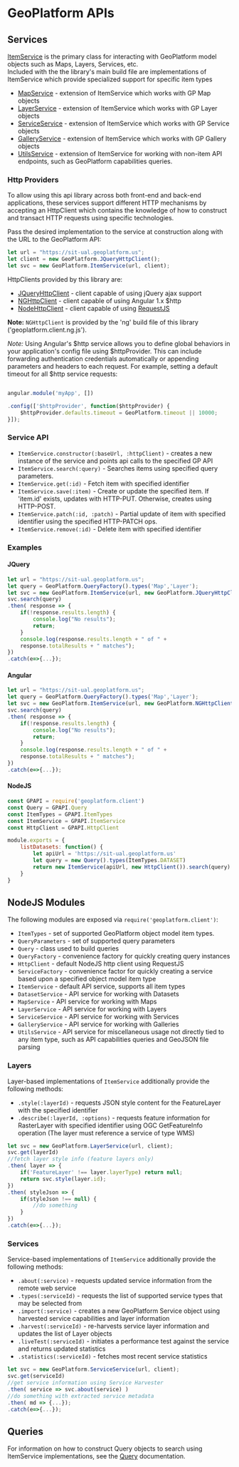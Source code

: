 # GeoPlatform APIs

## Services
[ItemService](src/services/item.js) is the primary class for interacting with
GeoPlatform model objects such as Maps, Layers, Services, etc.  
Included with the the library's main build file are implementations of ItemService
which provide specialized support for specific item types

- [MapService](src/services/map.js) - extension of ItemService which works with GP Map objects
- [LayerService](src/services/layer.js) - extension of ItemService which works with GP Layer objects
- [ServiceService](src/services/service.js) - extension of ItemService which works with GP Service objects
- [GalleryService](src/services/gallery.js) - extension of ItemService which works with GP Gallery objects
- [UtilsService](src/services/utils.js) - extension of ItemService for working with non-item API endpoints, such as GeoPlatform capabilities queries.

### Http Providers

To allow using this api library across both front-end and back-end applications, these
services support different HTTP mechanisms by accepting an HttpClient which contains
the knowledge of how to construct and transact HTTP requests using specific technologies.

Pass the desired implementation to the service at construction along with the URL to the
GeoPlatform API:

```javascript
let url = "https://sit-ual.geoplatform.us";
let client = new GeoPlatform.JQueryHttpClient();
let svc = new GeoPlatform.ItemService(url, client);
```


HttpClients provided by this library are:

- [JQueryHttpClient](src/http/jq.js) - client capable of using jQuery ajax support
- [NGHttpClient](src/http/ng.js) - client capable of using Angular 1.x $http
- [NodeHttpClient](src/http/node.js) - client capable of using [RequestJS](https://github.com/request/request)

__Note:__ `NGHttpClient` is provided by the 'ng' build file of this library ('geoplatform.client.ng.js').


_Note:_ Using Angular's $http service allows you to define global behaviors in your application's
config file using $httpProvider. This can include forwarding authentication credentials automatically
or appending parameters and headers to each request.  For example, setting a default timeout for all $http
service requests:


```javascript

angular.module('myApp', [])

.config(['$httpProvider', function($httpProvider) {
    $httpProvider.defaults.timeout = GeoPlatform.timeout || 10000;
}]);

```



### Service API

- `ItemService.constructor(:baseUrl, :httpClient)` - creates a new instance of the service and points api calls to the specified GP API
- `ItemService.search(:query)` - Searches items using specified query parameters.
- `ItemService.get(:id)` - Fetch item with specified identifier
- `ItemService.save(:item)` - Create or update the specified item. If 'item.id' exists, updates with HTTP-PUT. Otherwise, creates using HTTP-POST.
- `ItemService.patch(:id, :patch)` - Partial update of item with specified identifier using the specified HTTP-PATCH ops.
- `ItemService.remove(:id)` - Delete item with specified identifier


### Examples

#### JQuery
```javascript
let url = "https://sit-ual.geoplatform.us";
let query = GeoPlatform.QueryFactory().types('Map','Layer');
let svc = new GeoPlatform.ItemService(url, new GeoPlatform.JQueryHttpClient());
svc.search(query)
.then( response => {
    if(!response.results.length) {
        console.log("No results");
        return;
    }
    console.log(response.results.length + " of " +
    response.totalResults + " matches");
})
.catch(e=>{...});
```


#### Angular

```javascript
let url = "https://sit-ual.geoplatform.us";
let query = GeoPlatform.QueryFactory().types('Map','Layer');
let svc = new GeoPlatform.ItemService(url, new GeoPlatform.NGHttpClient());
svc.search(query)
.then( response => {
    if(!response.results.length) {
        console.log("No results");
        return;
    }
    console.log(response.results.length + " of " +
    response.totalResults + " matches");
})
.catch(e=>{...});
```


#### NodeJS

```javascript
const GPAPI = require('geoplatform.client')
const Query = GPAPI.Query
const ItemTypes = GPAPI.ItemTypes
const ItemService = GPAPI.ItemService
const HttpClient = GPAPI.HttpClient

module.exports = {
    listDatasets: function() {
        let apiUrl = 'https://sit-ual.geoplatform.us'
        let query = new Query().types(ItemTypes.DATASET)
        return new ItemService(apiUrl, new HttpClient()).search(query)
    }
}
```


## NodeJS Modules
The following modules are exposed via `require('geoplatform.client')`:
- `ItemTypes` - set of supported GeoPlatform object model item types.
- `QueryParameters` - set of supported query parameters
- `Query` - class used to build queries
- `QueryFactory` - convenience factory for quickly creating query instances
- `HttpClient` - default NodeJS http client using RequestJS
- `ServiceFactory` - convenience factor for quickly creating a service based upon a specified object model item type
- `ItemService` - default API service, supports all item types
- `DatasetService` - API service for working with Datasets
- `MapService` - API service for working with Maps
- `LayerService` - API service for working with Layers
- `ServiceService` - API service for working with Services
- `GalleryService` - API service for working with Galleries
- `UtilsService` - API service for miscellaneous usage not directly tied to any item type, such as API capabilities queries and GeoJSON file parsing





### Layers

Layer-based implementations of `ItemService` additionally provide the following methods:

- `.style(:layerId)` - requests JSON style content for the FeatureLayer with the specified identifier
- `.describe(:layerId, :options)` - requests feature information for RasterLayer with specified identifier using OGC GetFeatureInfo operation (The layer must reference a service of type WMS)


```javascript
let svc = new GeoPlatform.LayerService(url, client);
svc.get(layerId)
//fetch layer style info (feature layers only)
.then( layer => {
    if('FeatureLayer' !== layer.layerType) return null;
    return svc.style(layer.id);
})
.then( styleJson => {
    if(styleJson !== null) {
        //do something
    }
})
.catch(e=>{...});
```


### Services

Service-based implementations of `ItemService` additionally provide the following methods:

- `.about(:service)` - requests updated service information from the remote web service
- `.types(:serviceId)` - requests the list of supported service types that may be selected from
- `.import(:service)` - creates a new GeoPlatform Service object using harvested service capabilities and layer information
- `.harvest(:serviceId)` - re-harvests service layer information and updates the list of Layer objects
- `.liveTest(:serviceId)` - initiates a performance test against the service and returns updated statistics
- `.statistics(:serviceId)` - fetches most recent service statistics


```javascript
let svc = new GeoPlatform.ServiceService(url, client);
svc.get(serviceId)
//get service information using Service Harvester
.then( service => svc.about(service) )
//do something with extracted service metadata
.then( md => {...});
.catch(e=>{...});
```


## Queries
For information on how to construct Query objects to search using ItemService implementations, see the [Query](query.md) documentation.
